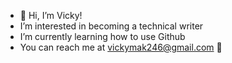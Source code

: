 - 👋 Hi, I’m Vicky!
- I’m interested in becoming a technical writer
- I’m currently learning how to use Github
- You can reach me at vickymak246@gmail.com 🙂 

<!---
vmak246/vmak246 is a ✨ special ✨ repository because its `README.md` (this file) appears on your GitHub profile.
You can click the Preview link to take a look at your changes.
--->
